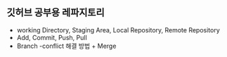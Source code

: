 ## 깃허브 공부용 레파지토리

- working Directory, Staging Area, Local Repository, Remote Repository
- Add, Commit, Push, Pull
- Branch
  -conflict 해결 방법 + Merge

